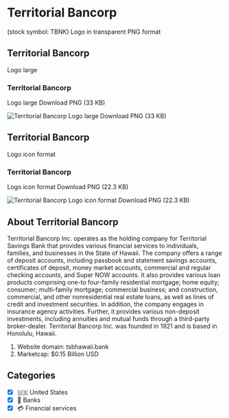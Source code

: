 # Territorial Bancorp
 (stock symbol: TBNK) Logo in transparent PNG format

## Territorial Bancorp
 Logo large

### Territorial Bancorp
 Logo large Download PNG (33 KB)

![Territorial Bancorp
 Logo large Download PNG (33 KB)](/img/orig/TBNK_BIG-69d69484.png)

## Territorial Bancorp
 Logo icon format

### Territorial Bancorp
 Logo icon format Download PNG (22.3 KB)

![Territorial Bancorp
 Logo icon format Download PNG (22.3 KB)](/img/orig/TBNK-8a26ba28.png)

## About Territorial Bancorp


Territorial Bancorp Inc. operates as the holding company for Territorial Savings Bank that provides various financial services to individuals, families, and businesses in the State of Hawaii. The company offers a range of deposit accounts, including passbook and statement savings accounts, certificates of deposit, money market accounts, commercial and regular checking accounts, and Super NOW accounts. It also provides various loan products comprising one-to four-family residential mortgage; home equity; consumer; multi-family mortgage; commercial business; and construction, commercial, and other nonresidential real estate loans, as well as lines of credit and investment securities. In addition, the company engages in insurance agency activities. Further, it provides various non-deposit investments, including annuities and mutual funds through a third-party broker-dealer. Territorial Bancorp Inc. was founded in 1921 and is based in Honolulu, Hawaii.

1. Website domain: tsbhawaii.bank
2. Marketcap: $0.15 Billion USD


## Categories
- [x] 🇺🇸 United States
- [x] 🏦 Banks
- [x] 💳 Financial services
